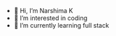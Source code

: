 - 👋 Hi, I’m Narshima K
- 👀 I’m interested in coding
- 🌱 I’m currently learning full stack


<!---
narshima141/narshima141 is a ✨ special ✨ repository because its `README.md` (this file) appears on your GitHub profile.
You can click the Preview link to take a look at your changes.
--->
